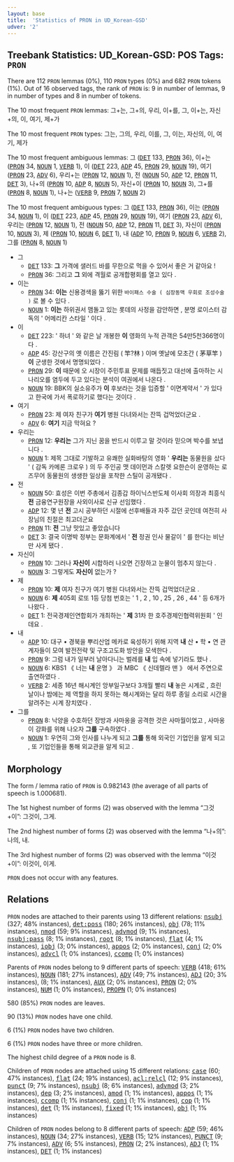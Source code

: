 ```yaml
---
layout: base
title:  'Statistics of PRON in UD_Korean-GSD'
udver: '2'
---
```


## Treebank Statistics: UD_Korean-GSD: POS Tags: `PRON`

There are 112 `PRON` lemmas (0%), 110 `PRON` types (0%) and 682 `PRON` tokens (1%).
Out of 16 observed tags, the rank of `PRON` is: 9 in number of lemmas, 9 in number of types and 8 in number of tokens.

The 10 most frequent `PRON` lemmas: 그+는, 그+의, 우리, 이+를, 그, 이+는, 자신+의, 이, 여기, 제+가

The 10 most frequent `PRON` types:  그는, 그의, 우리, 이를, 그, 이는, 자신의, 이, 여기, 제가

The 10 most frequent ambiguous lemmas: 그 (<tt><a href="ko_gsd-pos-DET.html">DET</a></tt> 133, <tt><a href="ko_gsd-pos-PRON.html">PRON</a></tt> 36), 이+는 (<tt><a href="ko_gsd-pos-PRON.html">PRON</a></tt> 34, <tt><a href="ko_gsd-pos-NOUN.html">NOUN</a></tt> 1, <tt><a href="ko_gsd-pos-VERB.html">VERB</a></tt> 1), 이 (<tt><a href="ko_gsd-pos-DET.html">DET</a></tt> 223, <tt><a href="ko_gsd-pos-ADP.html">ADP</a></tt> 45, <tt><a href="ko_gsd-pos-PRON.html">PRON</a></tt> 29, <tt><a href="ko_gsd-pos-NOUN.html">NOUN</a></tt> 19), 여기 (<tt><a href="ko_gsd-pos-PRON.html">PRON</a></tt> 23, <tt><a href="ko_gsd-pos-ADV.html">ADV</a></tt> 6), 우리+는 (<tt><a href="ko_gsd-pos-PRON.html">PRON</a></tt> 12, <tt><a href="ko_gsd-pos-NOUN.html">NOUN</a></tt> 1), 전 (<tt><a href="ko_gsd-pos-NOUN.html">NOUN</a></tt> 50, <tt><a href="ko_gsd-pos-ADP.html">ADP</a></tt> 12, <tt><a href="ko_gsd-pos-PRON.html">PRON</a></tt> 11, <tt><a href="ko_gsd-pos-DET.html">DET</a></tt> 3), 나+의 (<tt><a href="ko_gsd-pos-PRON.html">PRON</a></tt> 10, <tt><a href="ko_gsd-pos-ADP.html">ADP</a></tt> 8, <tt><a href="ko_gsd-pos-NOUN.html">NOUN</a></tt> 5), 자신+이 (<tt><a href="ko_gsd-pos-PRON.html">PRON</a></tt> 10, <tt><a href="ko_gsd-pos-NOUN.html">NOUN</a></tt> 3), 그+를 (<tt><a href="ko_gsd-pos-PRON.html">PRON</a></tt> 8, <tt><a href="ko_gsd-pos-NOUN.html">NOUN</a></tt> 1), 나+는 (<tt><a href="ko_gsd-pos-VERB.html">VERB</a></tt> 9, <tt><a href="ko_gsd-pos-PRON.html">PRON</a></tt> 7, <tt><a href="ko_gsd-pos-NOUN.html">NOUN</a></tt> 2)

The 10 most frequent ambiguous types:  그 (<tt><a href="ko_gsd-pos-DET.html">DET</a></tt> 133, <tt><a href="ko_gsd-pos-PRON.html">PRON</a></tt> 36), 이는 (<tt><a href="ko_gsd-pos-PRON.html">PRON</a></tt> 34, <tt><a href="ko_gsd-pos-NOUN.html">NOUN</a></tt> 1), 이 (<tt><a href="ko_gsd-pos-DET.html">DET</a></tt> 223, <tt><a href="ko_gsd-pos-ADP.html">ADP</a></tt> 45, <tt><a href="ko_gsd-pos-PRON.html">PRON</a></tt> 29, <tt><a href="ko_gsd-pos-NOUN.html">NOUN</a></tt> 19), 여기 (<tt><a href="ko_gsd-pos-PRON.html">PRON</a></tt> 23, <tt><a href="ko_gsd-pos-ADV.html">ADV</a></tt> 6), 우리는 (<tt><a href="ko_gsd-pos-PRON.html">PRON</a></tt> 12, <tt><a href="ko_gsd-pos-NOUN.html">NOUN</a></tt> 1), 전 (<tt><a href="ko_gsd-pos-NOUN.html">NOUN</a></tt> 50, <tt><a href="ko_gsd-pos-ADP.html">ADP</a></tt> 12, <tt><a href="ko_gsd-pos-PRON.html">PRON</a></tt> 11, <tt><a href="ko_gsd-pos-DET.html">DET</a></tt> 3), 자신이 (<tt><a href="ko_gsd-pos-PRON.html">PRON</a></tt> 10, <tt><a href="ko_gsd-pos-NOUN.html">NOUN</a></tt> 3), 제 (<tt><a href="ko_gsd-pos-PRON.html">PRON</a></tt> 10, <tt><a href="ko_gsd-pos-NOUN.html">NOUN</a></tt> 6, <tt><a href="ko_gsd-pos-DET.html">DET</a></tt> 1), 내 (<tt><a href="ko_gsd-pos-ADP.html">ADP</a></tt> 10, <tt><a href="ko_gsd-pos-PRON.html">PRON</a></tt> 9, <tt><a href="ko_gsd-pos-NOUN.html">NOUN</a></tt> 6, <tt><a href="ko_gsd-pos-VERB.html">VERB</a></tt> 2), 그를 (<tt><a href="ko_gsd-pos-PRON.html">PRON</a></tt> 8, <tt><a href="ko_gsd-pos-NOUN.html">NOUN</a></tt> 1)


* 그
  * <tt><a href="ko_gsd-pos-DET.html">DET</a></tt> 133: <b>그</b> 가격에 샐러드 바를 무한으로 먹을 수 있어서 좋은 거 같아요 !
  * <tt><a href="ko_gsd-pos-PRON.html">PRON</a></tt> 36: 그리고 <b>그</b> 외에 격월로 공개합평회를 열고 있다 .
* 이는
  * <tt><a href="ko_gsd-pos-PRON.html">PRON</a></tt> 34: <b>이는</b> 신용경색을 뚫기 위한 ` 바이패스 수술 ( 심장동맥 우회로 조성수술 ) ` 로 볼 수 있다 .
  * <tt><a href="ko_gsd-pos-NOUN.html">NOUN</a></tt> 1: <b>이는</b> 하위권서 맴돌고 있는 롯데의 사정을 감안하면 , 분명 로이스터 감독의 ' 어메리칸 스타일 ' 이다 .
* 이
  * <tt><a href="ko_gsd-pos-DET.html">DET</a></tt> 223: ' 하녀 ' 와 같은 날 개봉한 <b>이</b> 영화의 누적 관객은 54만5천366명이다 .
  * <tt><a href="ko_gsd-pos-ADP.html">ADP</a></tt> 45: 강산구의 옛 이름은 간진림 ( 竿?林 ) 이며 옛날에 모초간 ( 茅草竿 ) <b>이</b> 군생한 것에서 명명되었다 .
  * <tt><a href="ko_gsd-pos-PRON.html">PRON</a></tt> 29: <b>이</b> 때문에 오 시장이 주민투표 문제를 매듭짓고 대선에 출마하는 시나리오를 염두에 두고 있다는 분석이 여권에서 나온다 .
  * <tt><a href="ko_gsd-pos-NOUN.html">NOUN</a></tt> 19: BBK의 실소유주가 <b>이</b> 후보라는 것을 입증할 ' 이면계약서 ' 가 있다고 한국에 가서 폭로하기로 했다는 것이다 .
* 여기
  * <tt><a href="ko_gsd-pos-PRON.html">PRON</a></tt> 23: 제 여자 친구가 <b>여기</b> 병원 다녀와서는 잔뜩 겁먹었더군요 .
  * <tt><a href="ko_gsd-pos-ADV.html">ADV</a></tt> 6: <b>여기</b> 지금 막혀요 ?
* 우리는
  * <tt><a href="ko_gsd-pos-PRON.html">PRON</a></tt> 12: <b>우리는</b> 그가 지닌 꿈을 반드시 이루고 말 것이라 믿으며 박수를 보냅니다 .
  * <tt><a href="ko_gsd-pos-NOUN.html">NOUN</a></tt> 1: 제목 그대로 기발하고 유쾌한 실화바탕의 영화 ' <b>우리는</b> 동물원을 샀다 ' ( 감독 카메론 크로우 ) 의 두 주인공 맷 데이먼과 스칼렛 요한슨이 운영하는 로즈무어 동물원의 생생한 일상을 포착한 스틸이 공개됐다 .
* 전
  * <tt><a href="ko_gsd-pos-NOUN.html">NOUN</a></tt> 50: 효성은 이번 주총에서 김종갑 하이닉스반도체 이사회 의장과 최흥식 <b>전</b> 금융연구원장을 사외이사로 신규 선임했다 .
  * <tt><a href="ko_gsd-pos-ADP.html">ADP</a></tt> 12: 몇 년 <b>전</b> 고시 공부하던 시절에 선후배들과 자주 갔던 곳인데 여전히 사장님의 친절은 최고더군요
  * <tt><a href="ko_gsd-pos-PRON.html">PRON</a></tt> 11: <b>전</b> 그냥 맛있고 좋았습니다
  * <tt><a href="ko_gsd-pos-DET.html">DET</a></tt> 3: 결국 이명박 정부는 문화계에서 ' <b>전</b> 정권 인사 물갈이 ' 를 한다는 비난만 사게 됐다 .
* 자신이
  * <tt><a href="ko_gsd-pos-PRON.html">PRON</a></tt> 10: 그러나 <b>자신이</b> 시합하러 나오면 긴장하고 눈물이 멈추지 않는다 .
  * <tt><a href="ko_gsd-pos-NOUN.html">NOUN</a></tt> 3: 그렇게도 <b>자신이</b> 없는가 ?
* 제
  * <tt><a href="ko_gsd-pos-PRON.html">PRON</a></tt> 10: <b>제</b> 여자 친구가 여기 병원 다녀와서는 잔뜩 겁먹었더군요 .
  * <tt><a href="ko_gsd-pos-NOUN.html">NOUN</a></tt> 6: <b>제</b> 405회 로또 1등 당첨 번호는 ' 1 , 2 , 10 , 25 , 26 , 44 ' 등 6개가 나왔다 .
  * <tt><a href="ko_gsd-pos-DET.html">DET</a></tt> 1: 전국경제인연합회가 개최하는 ' <b>제</b> 31차 한 호주경제인협력위원회 ' 인데요 .
* 내
  * <tt><a href="ko_gsd-pos-ADP.html">ADP</a></tt> 10: 대구 • 경북을 뿌리산업 메카로 육성하기 위해 지역 <b>내</b> 산 • 학 • 연 관계자들이 모여 발전전략 및 구조고도화 방안을 모색한다 .
  * <tt><a href="ko_gsd-pos-PRON.html">PRON</a></tt> 9: 그럼 내가 일부러 날아다니는 벌레를 <b>내</b> 입 속에 넣기라도 했나 .
  * <tt><a href="ko_gsd-pos-NOUN.html">NOUN</a></tt> 6: KBS1 《 너는 <b>내</b> 운명 》 과 MBC 《 신데렐라 맨 》 에서 주연으로 출연하였다 .
  * <tt><a href="ko_gsd-pos-VERB.html">VERB</a></tt> 2: 세종 16년 해시계인 앙부일구보다 3개월 빨리 <b>내</b> 놓은 시계로 , 흐린 날이나 밤에는 제 역할을 하지 못하는 해시계와는 달리 하루 종일 소리로 시간을 알려주는 시계 장치였다 .
* 그를
  * <tt><a href="ko_gsd-pos-PRON.html">PRON</a></tt> 8: 낙양을 수호하던 장방과 사마옹을 공격한 것은 사마월이었고 , 사마옹이 강화를 위해 나오자 <b>그를</b> 구속하였다 .
  * <tt><a href="ko_gsd-pos-NOUN.html">NOUN</a></tt> 1: 우연히 그와 인사를 나누게 되고 <b>그를</b> 통해 외국인 기업인을 알게 되고 , 또 기업인들을 통해 외교관을 알게 되고 .

## Morphology

The form / lemma ratio of `PRON` is 0.982143 (the average of all parts of speech is 1.000681).

The 1st highest number of forms (2) was observed with the lemma “그것+이”: 그것이, 그게.

The 2nd highest number of forms (2) was observed with the lemma “나+의”: 나의, 내.

The 3rd highest number of forms (2) was observed with the lemma “이것+이”: 이것이, 이게.

`PRON` does not occur with any features.


## Relations

`PRON` nodes are attached to their parents using 13 different relations: <tt><a href="ko_gsd-dep-nsubj.html">nsubj</a></tt> (327; 48% instances), <tt><a href="ko_gsd-dep-det-poss.html">det:poss</a></tt> (180; 26% instances), <tt><a href="ko_gsd-dep-obj.html">obj</a></tt> (78; 11% instances), <tt><a href="ko_gsd-dep-nmod.html">nmod</a></tt> (59; 9% instances), <tt><a href="ko_gsd-dep-advmod.html">advmod</a></tt> (9; 1% instances), <tt><a href="ko_gsd-dep-nsubj-pass.html">nsubj:pass</a></tt> (8; 1% instances), <tt><a href="ko_gsd-dep-root.html">root</a></tt> (8; 1% instances), <tt><a href="ko_gsd-dep-flat.html">flat</a></tt> (4; 1% instances), <tt><a href="ko_gsd-dep-iobj.html">iobj</a></tt> (3; 0% instances), <tt><a href="ko_gsd-dep-appos.html">appos</a></tt> (2; 0% instances), <tt><a href="ko_gsd-dep-conj.html">conj</a></tt> (2; 0% instances), <tt><a href="ko_gsd-dep-advcl.html">advcl</a></tt> (1; 0% instances), <tt><a href="ko_gsd-dep-ccomp.html">ccomp</a></tt> (1; 0% instances)

Parents of `PRON` nodes belong to 9 different parts of speech: <tt><a href="ko_gsd-pos-VERB.html">VERB</a></tt> (418; 61% instances), <tt><a href="ko_gsd-pos-NOUN.html">NOUN</a></tt> (181; 27% instances), <tt><a href="ko_gsd-pos-ADV.html">ADV</a></tt> (49; 7% instances), <tt><a href="ko_gsd-pos-ADJ.html">ADJ</a></tt> (20; 3% instances),  (8; 1% instances), <tt><a href="ko_gsd-pos-AUX.html">AUX</a></tt> (2; 0% instances), <tt><a href="ko_gsd-pos-PRON.html">PRON</a></tt> (2; 0% instances), <tt><a href="ko_gsd-pos-NUM.html">NUM</a></tt> (1; 0% instances), <tt><a href="ko_gsd-pos-PROPN.html">PROPN</a></tt> (1; 0% instances)

580 (85%) `PRON` nodes are leaves.

90 (13%) `PRON` nodes have one child.

6 (1%) `PRON` nodes have two children.

6 (1%) `PRON` nodes have three or more children.

The highest child degree of a `PRON` node is 8.

Children of `PRON` nodes are attached using 15 different relations: <tt><a href="ko_gsd-dep-case.html">case</a></tt> (60; 47% instances), <tt><a href="ko_gsd-dep-flat.html">flat</a></tt> (24; 19% instances), <tt><a href="ko_gsd-dep-acl-relcl.html">acl:relcl</a></tt> (12; 9% instances), <tt><a href="ko_gsd-dep-punct.html">punct</a></tt> (9; 7% instances), <tt><a href="ko_gsd-dep-nsubj.html">nsubj</a></tt> (8; 6% instances), <tt><a href="ko_gsd-dep-advmod.html">advmod</a></tt> (3; 2% instances), <tt><a href="ko_gsd-dep-dep.html">dep</a></tt> (3; 2% instances), <tt><a href="ko_gsd-dep-amod.html">amod</a></tt> (1; 1% instances), <tt><a href="ko_gsd-dep-appos.html">appos</a></tt> (1; 1% instances), <tt><a href="ko_gsd-dep-ccomp.html">ccomp</a></tt> (1; 1% instances), <tt><a href="ko_gsd-dep-conj.html">conj</a></tt> (1; 1% instances), <tt><a href="ko_gsd-dep-cop.html">cop</a></tt> (1; 1% instances), <tt><a href="ko_gsd-dep-det.html">det</a></tt> (1; 1% instances), <tt><a href="ko_gsd-dep-fixed.html">fixed</a></tt> (1; 1% instances), <tt><a href="ko_gsd-dep-obj.html">obj</a></tt> (1; 1% instances)

Children of `PRON` nodes belong to 8 different parts of speech: <tt><a href="ko_gsd-pos-ADP.html">ADP</a></tt> (59; 46% instances), <tt><a href="ko_gsd-pos-NOUN.html">NOUN</a></tt> (34; 27% instances), <tt><a href="ko_gsd-pos-VERB.html">VERB</a></tt> (15; 12% instances), <tt><a href="ko_gsd-pos-PUNCT.html">PUNCT</a></tt> (9; 7% instances), <tt><a href="ko_gsd-pos-ADV.html">ADV</a></tt> (6; 5% instances), <tt><a href="ko_gsd-pos-PRON.html">PRON</a></tt> (2; 2% instances), <tt><a href="ko_gsd-pos-ADJ.html">ADJ</a></tt> (1; 1% instances), <tt><a href="ko_gsd-pos-DET.html">DET</a></tt> (1; 1% instances)

